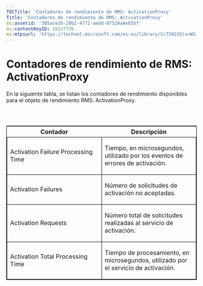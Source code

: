 ```yaml
---
TOCTitle: 'Contadores de rendimiento de RMS: ActivationProxy'
Title: 'Contadores de rendimiento de RMS: ActivationProxy'
ms:assetid: '305ace2b-20b2-4772-aedd-07524a4e65bf'
ms:contentKeyID: 18127776
ms:mtpsurl: 'https://technet.microsoft.com/es-es/library/Cc720235(v=WS.10)'
---
```


Contadores de rendimiento de RMS: ActivationProxy
=================================================

En la siguiente tabla, se listan los contadores de rendimiento disponibles para el objeto de rendimiento RMS: ActivationProxy.

###  

<p> </p>
<table style="border:1px solid black;">
<colgroup>
<col width="50%" />
<col width="50%" />
</colgroup>
<thead>
<tr class="header">
<th>Contador</th>
<th>Descripción</th>
</tr>
</thead>
<tbody>
<tr class="odd">
<td style="border:1px solid black;"><p>Activation Failure Processing Time</p></td>
<td style="border:1px solid black;"><p>Tiempo, en microsegundos, utilizado por los eventos de errores de activación.</p></td>
</tr>
<tr class="even">
<td style="border:1px solid black;"><p>Activation Failures</p></td>
<td style="border:1px solid black;"><p>Número de solicitudes de activación no aceptadas.</p></td>
</tr>
<tr class="odd">
<td style="border:1px solid black;"><p>Activation Requests</p></td>
<td style="border:1px solid black;"><p>Número total de solicitudes realizadas al servicio de activación.</p></td>
</tr>
<tr class="even">
<td style="border:1px solid black;"><p>Activation Total Processing Time</p></td>
<td style="border:1px solid black;"><p>Tiempo de procesamiento, en microsegundos, utilizado por el servicio de activación.</p></td>
</tr>
</tbody>
</table>
